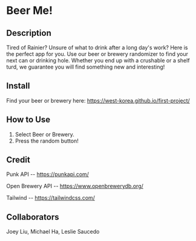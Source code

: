 # Beer Me!

## Description
Tired of Rainier?  Unsure of what to drink after a long day's work?  Here is the perfect app for you.  Use our beer or brewery randomizer to find your next can or drinking hole.  Whether you end up with a crushable or a shelf turd, we guarantee you will find something new and interesting!

## Install
Find your beer or brewery here:
https://west-korea.github.io/first-project/

## How to Use
1.  Select Beer or Brewery.
2.  Press the random button!

## Credit
Punk API -- https://punkapi.com/

Open Brewery API -- https://www.openbrewerydb.org/

Tailwind -- https://tailwindcss.com/

## Collaborators
Joey Liu, Michael Ha, Leslie Saucedo
